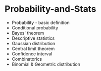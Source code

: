 # Probability-and-Stats

- Probability - basic definition
- Conditional probability
- Bayes' theorem
- Descriptive statistics
- Gaussian distribution
- Central limit theorem
- Confidence interval
- Combinatorics
- Binomial & Geometric distribution

